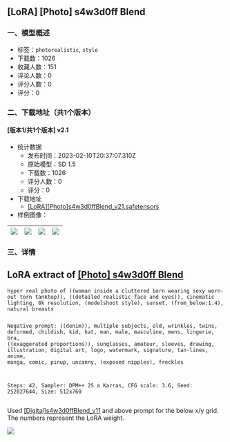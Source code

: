 ## [LoRA] [Photo] s4w3d0ff Blend
### 一、模型概述

- 标签：`photorealistic`, `style`
- 下载数：1026
- 收藏人数：151
- 评论人数：0
- 评分人数：0
- 评分：0

### 二、下载地址（共1个版本）

#### [版本1/共1个版本] v2.1

- 统计数据
  - 发布时间：2023-02-10T20:37:07.310Z
  - 原始模型：SD 1.5
  - 下载数：1026
  - 评分人数：0
  - 评分：0
- 下载地址
  - [[LoRA][Photo]s4w3d0ffBlend_v21.safetensors](https://civitai.com/api/download/models/9295)
- 样例图像：

| <img src="https://image.civitai.com/xG1nkqKTMzGDvpLrqFT7WA/34f58fdf-6554-44c8-3712-ae0d96916400/width=450/89208.jpeg" /> | <img src="https://image.civitai.com/xG1nkqKTMzGDvpLrqFT7WA/edec087f-41f0-4edf-3a29-e9cb02078e00/width=450/89154.jpeg" /> | <img src="https://image.civitai.com/xG1nkqKTMzGDvpLrqFT7WA/1b702ed7-2305-45d2-bf90-b9a7146c4800/width=450/89086.jpeg" /> | <img src="https://image.civitai.com/xG1nkqKTMzGDvpLrqFT7WA/3feaacc8-4817-4ba9-8d86-f53a9f6bcc00/width=450/89087.jpeg" /> |
| ---- | ---- | ---- | ---- |


### 三、详情
<h2>LoRA extract of <a target="_blank" rel="ugc" href="https://civitai.com/models/5083/photo-s4w3d0ff-blend">[Photo] s4w3d0ff Blend</a></h2><p></p><pre><code>hyper real photo of ((woman inside a cluttered barn wearing sexy worn-out torn tanktop)), ((detailed realistic face and eyes)), cinematic lighting, 8k resolution, (modelshoot style), sunset, (from_below:1.4), natural breasts

Negative prompt: ((denim)), multiple subjects, old, wrinkles, twins, deformed, childish, kid, hat, man, male, masculine, mens, lingerie, bra, ((exaggerated proportions)), sunglasses, amateur, sleeves, drawing, illustration, digital art, logo, watermark, signature, tan-lines, anime, manga, comic, pinup, uncanny, (exposed nipples), freckles

Steps: 42, Sampler: DPM++ 2S a Karras, CFG scale: 3.6, Seed: 252027644, Size: 512x760</code></pre><p>Used <a rel="ugc" href="https://civitai.com/models/5468/digital-s4w3d0ff-blend">[Digital]s4w3d0ffBlend_v11</a> and above prompt for the below x/y grid. The numbers represent the LoRA weight.</p><img src="https://imagecache.civitai.com/xG1nkqKTMzGDvpLrqFT7WA/07f87cfb-2cc6-4e39-65d7-6a958136a600/width=525" />